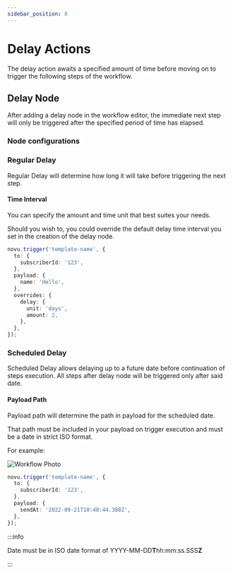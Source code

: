 ```yaml
---
sidebar_position: 8
---
```


# Delay Actions

The delay action awaits a specified amount of time before moving on to trigger the following steps of the workflow.

## Delay Node

After adding a delay node in the workflow editor, the immediate next step will only be triggered after the specified period of time has elapsed.

### Node configurations

### Regular Delay

Regular Delay will determine how long it will take before triggering the next step.

#### Time Interval

You can specify the amount and time unit that best suites your needs.

Should you wish to, you could override the default delay time interval you set in the creation of the delay node.

```typescript
novu.trigger('template-name', {
  to: {
    subscriberId: '123',
  },
  payload: {
    name: 'Hello',
  },
  overrides: {
    delay: {
      unit: 'days',
      amount: 2,
    },
  },
});
```

### Scheduled Delay

Scheduled Delay allows delaying up to a future date before continuation of steps execution. All steps after delay node will be triggered only after said date.

#### Payload Path

Payload path will determine the path in payload for the scheduled date.

That path must be included in your payload on trigger execution and must be a date in strict ISO format.

For example:

![Workflow Photo](/img/scheduled-delay.png)

```typescript
novu.trigger('template-name', {
  to: {
    subscriberId: '123',
  },
  payload: {
    sendAt: '2022-09-21T10:48:44.388Z',
  },
});
```

:::info

Date must be in ISO date format of YYYY-MM-DD**T**hh:mm:ss.SSS**Z**

:::
